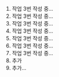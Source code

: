 1. 작업 3번 작성 중...
2. 작업 3번 작성 중...
3. 작업 3번 작성 중...
4. 작업 3번 작성 중...
5. 작업 3번 작성 중...
6. 작업 3번 작성 중...
7. 작업 3번 작성 중...
8. 추가
9. 추가...